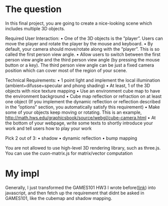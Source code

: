 # The question

In this final project, you are going to create a nice-looking scene which includes multiple 3D objects.

Required User Interaction:
• One of the 3D objects is the ”player”. Users can move the player and rotate the player by the mouse and keyboard.
• By default, your camera should move/rotate along with the ”player”. This is so called the first person view angle.
• Allow users to switch between the first person view angle and the third person view angle (by pressing the mouse button or a key). The third person view angle can be just a fixed camera position which can cover most of the region of your scene.

Technical Requirements: 
• 1 point light and implement the local illumination (ambient+difusse+specular and phong shading)
• At least, 1 of the 3D objects with nice texture mapping
• Use an environment cube map to have the environment background
• Cube map reflection or refraction on at least one object (If you implement the dynamic reflection or reflection described in the ”options” section, you automatically satisfy this requirement)
• Make some of your objects keep moving or rotating. This is an example, http://math.hws.edu/graphicsbook/source/webgl/cube-camera.html
• At the bottom of your webpage, write some texts to shortly introduce your work and tell users how to play your work

Pick 2 out of 3:
• shadow
• dynamic reflection
• bump mapping

You are not allowed to use high-level 3D rendering library, such as three.js. You can use the cuon-matrix.js for matrix/vector computation

# My impl

Generally, I just transformed the GAMES101 HW3 I wrote before([link](https://github.com/Mes0903/GAMES101-Windows)) into javascript, and then fetch up the requirement that didnt be asked in GAMES101, like the cubemap and shadow mapping.
